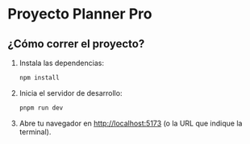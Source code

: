 # Proyecto Planner Pro

## ¿Cómo correr el proyecto?

1. Instala las dependencias:
   ```bash
   npm install
   ```

2. Inicia el servidor de desarrollo:
   ```bash
   pnpm run dev
   ```

3. Abre tu navegador en [http://localhost:5173](http://localhost:5173) (o la URL que indique la terminal).